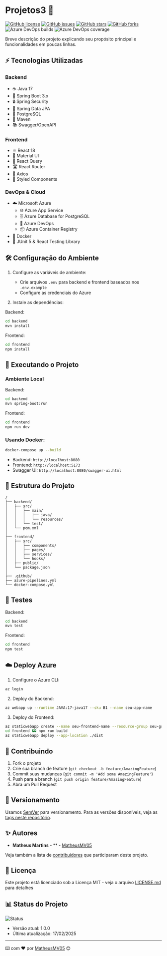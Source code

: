 # Projetos3 🚀

[![GitHub license](https://img.shields.io/github/license/MatheusMV05/projetos3)](https://github.com/MatheusMV05/projetos3/blob/main/LICENSE)
[![GitHub issues](https://img.shields.io/github/issues/MatheusMV05/projetos3)](https://github.com/MatheusMV05/projetos3/issues)
[![GitHub stars](https://img.shields.io/github/stars/MatheusMV05/projetos3)](https://github.com/MatheusMV05/projetos3/stargazers)
[![GitHub forks](https://img.shields.io/github/forks/MatheusMV05/projetos3)](https://github.com/MatheusMV05/projetos3/network)
![Azure DevOps builds](https://img.shields.io/azure-devops/build/seu-projeto/seu-pipeline)
![Azure DevOps coverage](https://img.shields.io/azure-devops/coverage/seu-projeto/seu-pipeline)

Breve descrição do projeto explicando seu propósito principal e funcionalidades em poucas linhas.

## ⚡ Tecnologias Utilizadas

### Backend
- ☕ Java 17
- 🍃 Spring Boot 3.x
- 🔒 Spring Security
- 🎯 Spring Data JPA
- 🐘 PostgreSQL
- 🔧 Maven
- 📚 Swagger/OpenAPI

### Frontend
- ⚛️ React 18
- 🎨 Material UI
- 🔄 React Query
- 🛣️ React Router
- 📡 Axios
- 💅 Styled Components

### DevOps & Cloud
- ☁️ Microsoft Azure
  - 🌐 Azure App Service
  - 🗄️ Azure Database for PostgreSQL
  - 🔄 Azure DevOps
  - 📦 Azure Container Registry
- 🐳 Docker
- 🧪 JUnit 5 & React Testing Library

## 🛠️ Configuração do Ambiente

1. Configure as variáveis de ambiente:
   - Crie arquivos `.env` para backend e frontend baseados nos `.env.example`
   - Configure as credenciais do Azure

2. Instale as dependências:

Backend:
```bash
cd backend
mvn install
```

Frontend:
```bash
cd frontend
npm install
```

## 🚀 Executando o Projeto

### Ambiente Local

Backend:
```bash
cd backend
mvn spring-boot:run
```

Frontend:
```bash
cd frontend
npm run dev
```

### Usando Docker:

```bash
docker-compose up --build
```

- Backend: `http://localhost:8080`
- Frontend: `http://localhost:5173`
- Swagger UI: `http://localhost:8080/swagger-ui.html`

## 📁 Estrutura do Projeto

```
/
├── backend/
│   ├── src/
│   │   ├── main/
│   │   │   ├── java/
│   │   │   └── resources/
│   │   └── test/
│   └── pom.xml
│
├── frontend/
│   ├── src/
│   │   ├── components/
│   │   ├── pages/
│   │   ├── services/
│   │   └── hooks/
│   ├── public/
│   └── package.json
│
├── .github/
├── azure-pipelines.yml
└── docker-compose.yml
```

## 🧪 Testes

Backend:
```bash
cd backend
mvn test
```

Frontend:
```bash
cd frontend
npm test
```

## ☁️ Deploy Azure

1. Configure o Azure CLI:
```bash
az login
```

2. Deploy do Backend:
```bash
az webapp up --runtime JAVA:17-java17 --sku B1 --name seu-app-name
```

3. Deploy do Frontend:
```bash
az staticwebapp create --name seu-frontend-name --resource-group seu-grupo
cd frontend && npm run build
az staticwebapp deploy --app-location ./dist
```

## 🤝 Contribuindo

1. Fork o projeto
2. Crie sua branch de feature (`git checkout -b feature/AmazingFeature`)
3. Commit suas mudanças (`git commit -m 'Add some AmazingFeature'`)
4. Push para a branch (`git push origin feature/AmazingFeature`)
5. Abra um Pull Request

## 📌 Versionamento

Usamos [SemVer](http://semver.org/) para versionamento. Para as versões disponíveis, veja as [tags neste repositório](https://github.com/MatheusMV05/projetos3/tags).

## ✨ Autores

* **Matheus Martins** - ** - [MatheusMV05](https://github.com/MatheusMV05)

Veja também a lista de [contribuidores](https://github.com/MatheusMV05/projetos3/contributors) que participaram deste projeto.

## 📝 Licença

Este projeto está licenciado sob a Licença MIT - veja o arquivo [LICENSE.md](LICENSE.md) para detalhes

## 📊 Status do Projeto

![Status](https://img.shields.io/badge/Status-Em%20Desenvolvimento-green)
* Versão atual: 1.0.0
* Última atualização: 17/02/2025

---
⌨️ com ❤️ por [MatheusMV05](https://github.com/MatheusMV05) 😊
